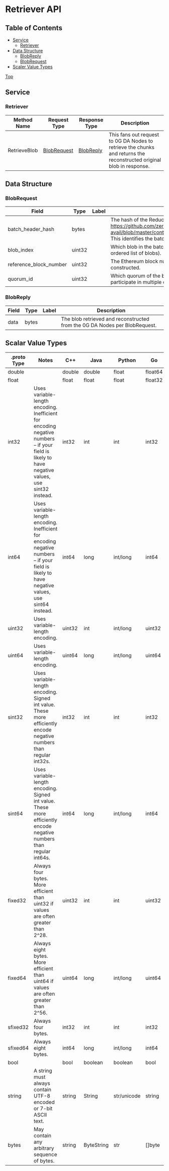 # Retriever API

## Table of Contents

- [Service](retriever.md#service)
  - [Retriever](retriever.md#retriever)
- [Data Structure](retriever.md#data-structure)
  - [BlobReply](retriever.md#blobreply)
  - [BlobRequest](retriever.md#blobrequest)
- [Scaler Value Types](retriever.md#scalar-value-types)

[Top](retriever.md#top)

## Service

### Retriever

| Method Name  | Request Type                            | Response Type                       | Description                                                                                                          |
| ------------ | --------------------------------------- | ----------------------------------- | -------------------------------------------------------------------------------------------------------------------- |
| RetrieveBlob | [BlobRequest](retriever.md#blobrequest) | [BlobReply](retriever.md#blobreply) | This fans out request to 0G DA Nodes to retrieve the chunks and returns the reconstructed original blob in response. |

## Data Structure

### BlobRequest

| Field                  | Type   | Label | Description                                                                                                                                                                                                                          |
| ---------------------- | ------ | ----- | ------------------------------------------------------------------------------------------------------------------------------------------------------------------------------------------------------------------------------------ |
| batch_header_hash      | bytes  |       | The hash of the ReducedBatchHeader defined onchain, see: https://github.com/zero-gravity-labs/zerog-data-avail/blob/master/contracts/src/interfaces/IZGDAServiceManager.sol#L43 This identifies the batch that this blob belongs to. |
| blob_index             | uint32 |       | Which blob in the batch this is requesting for (note: a batch is logically an ordered list of blobs).                                                                                                                                |
| reference_block_number | uint32 |       | The Ethereum block number at which the batch for this blob was constructed.                                                                                                                                                          |
| quorum_id              | uint32 |       | Which quorum of the blob this is requesting for (note a blob can participate in multiple quorums).                                                                                                                                   |

### BlobReply

| Field | Type  | Label | Description                                                                |
| ----- | ----- | ----- | -------------------------------------------------------------------------- |
| data  | bytes |       | The blob retrieved and reconstructed from the 0G DA Nodes per BlobRequest. |

## Scalar Value Types

| .proto Type | Notes                                                                                                                                           | C++    | Java       | Python      | Go      | C#         | PHP            | Ruby                           |
| ----------- | ----------------------------------------------------------------------------------------------------------------------------------------------- | ------ | ---------- | ----------- | ------- | ---------- | -------------- | ------------------------------ |
| double      |                                                                                                                                                 | double | double     | float       | float64 | double     | float          | Float                          |
| float       |                                                                                                                                                 | float  | float      | float       | float32 | float      | float          | Float                          |
| int32       | Uses variable-length encoding. Inefficient for encoding negative numbers – if your field is likely to have negative values, use sint32 instead. | int32  | int        | int         | int32   | int        | integer        | Bignum or Fixnum (as required) |
| int64       | Uses variable-length encoding. Inefficient for encoding negative numbers – if your field is likely to have negative values, use sint64 instead. | int64  | long       | int/long    | int64   | long       | integer/string | Bignum                         |
| uint32      | Uses variable-length encoding.                                                                                                                  | uint32 | int        | int/long    | uint32  | uint       | integer        | Bignum or Fixnum (as required) |
| uint64      | Uses variable-length encoding.                                                                                                                  | uint64 | long       | int/long    | uint64  | ulong      | integer/string | Bignum or Fixnum (as required) |
| sint32      | Uses variable-length encoding. Signed int value. These more efficiently encode negative numbers than regular int32s.                            | int32  | int        | int         | int32   | int        | integer        | Bignum or Fixnum (as required) |
| sint64      | Uses variable-length encoding. Signed int value. These more efficiently encode negative numbers than regular int64s.                            | int64  | long       | int/long    | int64   | long       | integer/string | Bignum                         |
| fixed32     | Always four bytes. More efficient than uint32 if values are often greater than 2^28.                                                            | uint32 | int        | int         | uint32  | uint       | integer        | Bignum or Fixnum (as required) |
| fixed64     | Always eight bytes. More efficient than uint64 if values are often greater than 2^56.                                                           | uint64 | long       | int/long    | uint64  | ulong      | integer/string | Bignum                         |
| sfixed32    | Always four bytes.                                                                                                                              | int32  | int        | int         | int32   | int        | integer        | Bignum or Fixnum (as required) |
| sfixed64    | Always eight bytes.                                                                                                                             | int64  | long       | int/long    | int64   | long       | integer/string | Bignum                         |
| bool        |                                                                                                                                                 | bool   | boolean    | boolean     | bool    | bool       | boolean        | TrueClass/FalseClass           |
| string      | A string must always contain UTF-8 encoded or 7-bit ASCII text.                                                                                 | string | String     | str/unicode | string  | string     | string         | String (UTF-8)                 |
| bytes       | May contain any arbitrary sequence of bytes.                                                                                                    | string | ByteString | str         | \[]byte | ByteString | string         | String (ASCII-8BIT)            |
